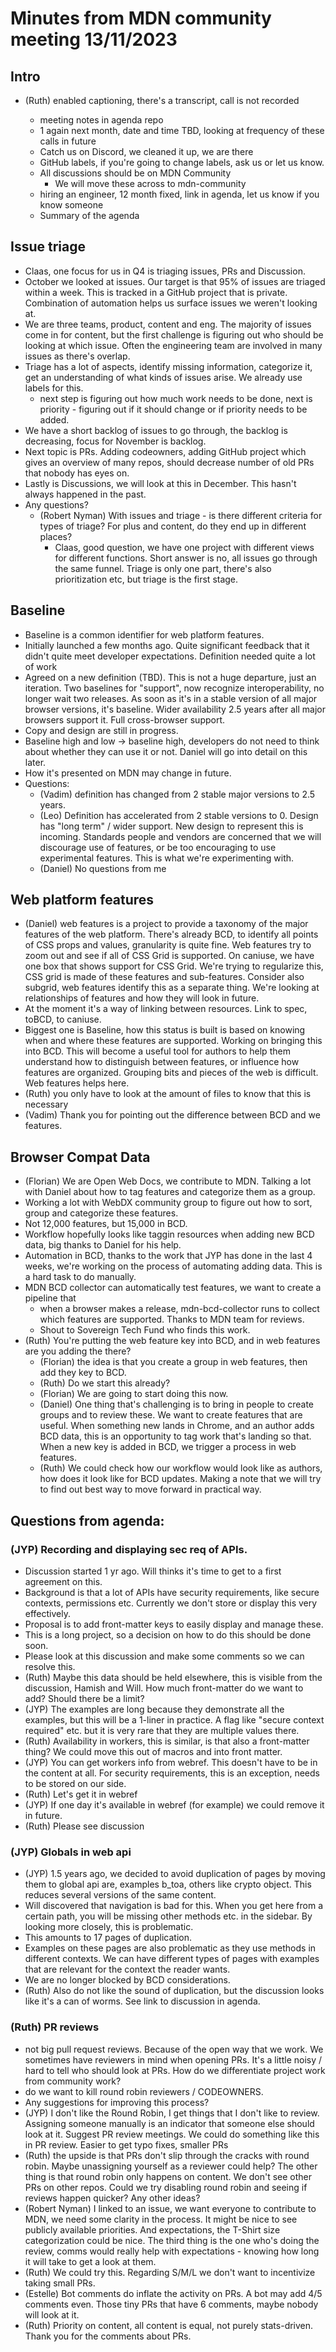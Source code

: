 # Minutes from MDN community meeting 13/11/2023

## Intro

- (Ruth) enabled captioning, there's a transcript, call is not recorded

  - meeting notes in agenda repo
  - 1 again next month, date and time TBD, looking at frequency of these calls in future
  - Catch us on Discord, we cleaned it up, we are there
  - GitHub labels, if you're going to change labels, ask us or let us know.
  - All discussions should be on MDN Community
    - We will move these across to mdn-community
  - hiring an engineer, 12 month fixed, link in agenda, let us know if you know someone
  - Summary of the agenda

## Issue triage

- Claas, one focus for us in Q4 is triaging issues, PRs and Discussion.
- October we looked at issues. Our target is that 95% of issues are triaged within a week. This is tracked in a GitHub project that is private. Combination of automation helps us surface issues we weren't looking at.
- We are three teams, product, content and eng. The majority of issues come in for content, but the first challenge is figuring out who should be looking at which issue. Often the engineering team are involved in many issues as there's overlap.
- Triage has a lot of aspects, identify missing information, categorize it, get an understanding of what kinds of issues arise. We already use labels for this.
  - next step is figuring out how much work needs to be done, next is priority - figuring out if it should change or if priority needs to be added.
- We have a short backlog of issues to go through, the backlog is decreasing, focus for November is backlog.
- Next topic is PRs. Adding codeowners, adding GitHub project which gives an overview of many repos, should decrease number of old PRs that nobody has eyes on.
- Lastly is Discussions, we will look at this in December. This hasn't always happened in the past.
- Any questions?
  - (Robert Nyman) With issues and triage - is there different criteria for types of triage? For plus and content, do they end up in different places?
    - Claas, good question, we have one project with different views for different functions. Short answer is no, all issues go through the same funnel. Triage is only one part, there's also prioritization etc, but triage is the first stage.

## Baseline

- Baseline is a common identifier for web platform features.
- Initially launched a few months ago. Quite significant feedback that it didn't quite meet developer expectations. Definition needed quite a lot of work
- Agreed on a new definition (TBD). This is not a huge departure, just an iteration. Two baselines for "support", now recognize interoperability, no longer wait two releases. As soon as it's in a stable version of all major browser versions, it's baseline. Wider availability 2.5 years after all major browsers support it. Full cross-browser support.
- Copy and design are still in progress.
- Baseline high and low -> baseline high, developers do not need to think about whether they can use it or not. Daniel will go into detail on this later.
- How it's presented on MDN may change in future.
- Questions:
  - (Vadim) definition has changed from 2 stable major versions to 2.5 years.
  - (Leo) Definition has accelerated from 2 stable versions to 0. Design has "long term" / wider support. New design to represent this is incoming. Standards people and vendors are concerned that we will discourage use of features, or be too encouraging to use experimental features. This is what we're experimenting with.
  - (Daniel) No questions from me

## Web platform features
  
- (Daniel) web features is a project to provide a taxonomy of the major features of the web platform. There's already BCD, to identify all points of CSS props and values, granularity is quite fine. Web features try to zoom out and see if all of CSS Grid is supported. On caniuse, we have one box that shows support for CSS Grid. We're trying to regularize this, CSS grid is made of these features and sub-features. Consider also subgrid, web features identify this as a separate thing. We're looking at relationships of features and how they will look in future.
- At the moment it's a way of linking between resources. Link to spec, toBCD, to caniuse.
- Biggest one is Baseline, how this status is built is based on knowing when and where these features are supported. Working on bringing this into BCD. This will become a useful tool for authors to help them understand how to distinguish between features, or influence how features are organized. Grouping bits and pieces of the web is difficult. Web features helps here.
- (Ruth) you only have to look at the amount of files to know that this is necessary
- (Vadim) Thank you for pointing out the difference between BCD and we features.

## Browser Compat Data

- (Florian) We are Open Web Docs, we contribute to MDN. Talking a lot with Daniel about how to tag features and categorize them as a group.
- Working a lot with WebDX community group to figure out how to sort, group and categorize these features.
- Not 12,000 features, but 15,000 in BCD.
- Workflow hopefully looks like taggin resources when adding new BCD data, big thanks to Daniel for his help.
- Automation in BCD, thanks to the work that JYP has done in the last 4 weeks, we're working on the process of automating adding data. This is a hard task to do manually.
- MDN BCD collector can automatically test features, we want to create a pipeline that
  - when a browser makes a release, mdn-bcd-collector runs to collect which features are supported. Thanks to MDN team for reviews.
  - Shout to Sovereign Tech Fund who finds this work.
- (Ruth) You're putting the web feature key into BCD, and in web features are you adding the there?
  - (Florian) the idea is that you create a group in web features, then add they key to BCD.
  - (Ruth) Do we start this already?
  - (Florian) We are going to start doing this now.
  - (Daniel) One thing that's challenging is to bring in people to create groups and to review these. We want to create features that are useful. When something new lands in Chrome, and an author adds BCD data, this is an opportunity to tag work that's landing so that. When a new key is added in BCD, we trigger a process in web features.
  - (Ruth) We could check how our workflow would look like as authors, how does it look like for BCD updates. Making a note that we will try to find out best way to move forward in practical way.

## Questions from agenda:

### (JYP) Recording and displaying sec req of APIs.

- Discussion started 1 yr ago. Will thinks it's time to get to a first agreement on this.
- Background is that a lot of APIs have security requirements, like secure contexts, permissions etc. Currently we don't store or display this very effectively.
- Proposal is to add front-matter keys to easily display and manage these.
- This is a long project, so a decision on how to do this should be done soon.
- Please look at this discussion and make some comments so we can resolve this.
- (Ruth) Maybe this data should be held elsewhere, this is visible from the discussion, Hamish and Will. How much front-matter do we want to add? Should there be a limit?
- (JYP) The examples are long because they demonstrate all the examples, but this will be a 1-liner in practice. A flag like "secure context required" etc. but it is very rare that they are multiple values there.
- (Ruth) Availability in workers, this is similar, is that also a front-matter thing? We could move this out of macros and into front matter.
- (JYP) You can get workers info from webref. This doesn't have to be in the content at all. For security requirements, this is an exception, needs to be stored on our side.
- (Ruth) Let's get it in webref
- (JYP) If one day it's available in webref (for example) we could remove it in future.
- (Ruth) Please see discussion

### (JYP) Globals in web api

- (JYP) 1.5 years ago, we decided to avoid duplication of pages by moving them to global api are, examples b_toa, others like crypto object. This reduces several versions of the same content.
- Will discovered that navigation is bad for this. When you get here from a certain path, you will be missing other methods etc. in the sidebar. By looking more closely, this is problematic.
- This amounts to 17 pages of duplication.
- Examples on these pages are also problematic as they use methods in different contexts. We can have different types of pages with examples that are relevant for the context the reader wants.
- We are no longer blocked by BCD considerations.
- (Ruth) Also do not like the sound of duplication, but the discussion looks like it's a can of worms. See link to discussion in agenda.

### (Ruth) PR reviews

- not big pull request reviews. Because of the open way that we work. We sometimes have reviewers in mind when opening PRs. It's a little noisy / hard to tell who should look at PRs. How do we differentiate project work from community work?
- do we want to kill round robin reviewers / CODEOWNERS.
- Any suggestions for improving this process?
- (JYP) I don't like the Round Robin, I get things that I don't like to review. Assigning someone manually is an indicator that someone else should look at it. Suggest PR review meetings. We could do something like this in PR review. Easier to get typo fixes, smaller PRs
- (Ruth) the upside is that PRs don't slip through the cracks with round robin. Maybe unassigning yourself as a reviewer could help? The other thing is that round robin only happens on content. We don't see other PRs on other repos. Could we try disabling round robin and seeing if reviews happen quicker? Any other ideas?
- (Robert Nyman) I linked to an issue, we want everyone to contribute to MDN, we need some clarity in the process. It might be nice to see publicly available priorities. And expectations, the T-Shirt size categorization could be nice. The third thing is the one who's doing the review, comms would really help with expectations - knowing how long it will take to get a look at them.
- (Ruth) We could try this. Regarding S/M/L we don't want to incentivize taking small PRs.
- (Estelle) Bot comments do inflate the activity on PRs. A bot may add 4/5 comments even. Those tiny PRs that have 6 comments, maybe nobody will look at it.
- (Ruth) Priority on content, all content is equal, not purely stats-driven. Thank you for the comments about PRs.

